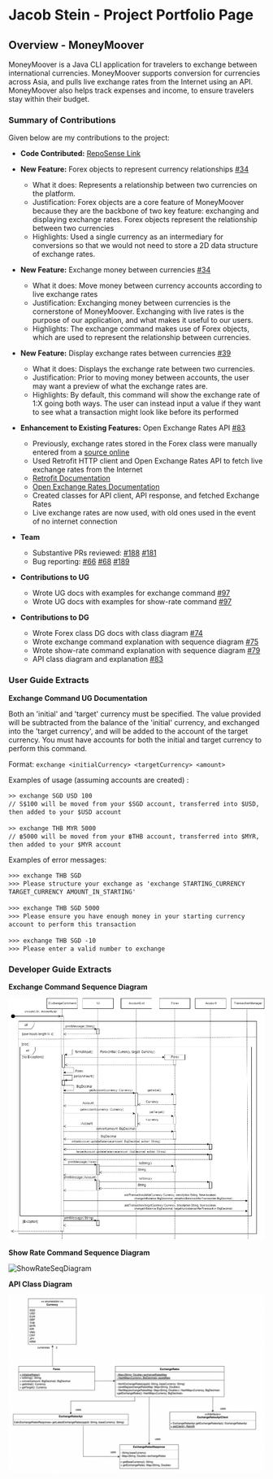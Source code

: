 # Jacob Stein - Project Portfolio Page

## Overview - MoneyMoover

MoneyMoover is a Java CLI application for travelers to exchange between international currencies. MoneyMoover supports conversion for currencies across Asia, and pulls live exchange rates from the Internet using an API. MoneyMoover also helps track expenses and income, to ensure travelers stay within their budget.

### Summary of Contributions

Given below are my contributions to the project:

- **Code Contributed:** [RepoSense Link](https://nus-cs2113-ay2223s2.github.io/tp-dashboard/?search=&sort=groupTitle&sortWithin=title&timeframe=commit&mergegroup=&groupSelect=groupByRepos&breakdown=true&checkedFileTypes=docs~functional-code~test-code~other&since=2023-02-17&tabOpen=true&tabType=authorship&tabAuthor=jacob-stein1&tabRepo=AY2223S2-CS2113-T13-1%2Ftp%5Bmaster%5D&authorshipIsMergeGroup=false&authorshipFileTypes=docs~functional-code~test-code~other&authorshipIsBinaryFileTypeChecked=false&authorshipIsIgnoredFilesChecked=false)

- **New Feature:** Forex objects to represent currency relationships [#34](https://github.com/AY2223S2-CS2113-T13-1/tp/pull/34)

  - What it does: Represents a relationship between two currencies on the platform.
  - Justification: Forex objects are a core feature of MoneyMoover because they are the backbone of two key feature: exchanging and displaying exchange rates. Forex objects represent the relationship between two currencies
  - Highlights: Used a single currency as an intermediary for conversions so that we would not need to store a 2D data structure of exchange rates.

- **New Feature:** Exchange money between currencies [#34](https://github.com/AY2223S2-CS2113-T13-1/tp/pull/34)

  - What it does: Move money between currency accounts according to live exchange rates
  - Justification: Exchanging money between currencies is the cornerstone of MoneyMoover. Exchanging with live rates is the purpose of our application, and what makes it useful to our users.
  - Highlights: The exchange command makes use of Forex objects, which are used to represent the relationship between currencies.

- **New Feature:** Display exchange rates between currencies [#39](https://github.com/AY2223S2-CS2113-T13-1/tp/pull/39)

  - What it does: Displays the exchange rate between two currencies.
  - Justification: Prior to moving money between accounts, the user may want a preview of what the exchange rates are.
  - Highlights: By default, this command will show the exchange rate of 1:X going both ways. The user can instead input a value if they want to see what a transaction might look like before its performed

- **Enhancement to Existing Features:** Open Exchange Rates API [#83](https://github.com/AY2223S2-CS2113-T13-1/tp/pull/83)

  - Previously, exchange rates stored in the Forex class were manually entered from a [source online](https://www.xe.com/currencyconverter/convert)
  - Used Retrofit HTTP client and Open Exchange Rates API to fetch live exchange rates from the Internet
  - [Retrofit Documentation](https://square.github.io/retrofit/)
  - [Open Exchange Rates Documentation](https://docs.openexchangerates.org/reference/latest-json)
  - Created classes for API client, API response, and fetched Exchange Rates
  - Live exchange rates are now used, with old ones used in the event of no internet connection

- **Team**

  - Substantive PRs reviewed: [#188](https://github.com/AY2223S2-CS2113-T13-1/tp/pull/188#pullrequestreview-1371214455) [#181](https://github.com/AY2223S2-CS2113-T13-1/tp/pull/181#pullrequestreview-1371268587)
  - Bug reporting: [#66](https://github.com/AY2223S2-CS2113-T13-1/tp/issues/66) [#68](https://github.com/AY2223S2-CS2113-T13-1/tp/issues/68) [#189](https://github.com/AY2223S2-CS2113-T13-1/tp/issues/189)

- **Contributions to UG**

  - Wrote UG docs with examples for exchange command [#97](https://github.com/AY2223S2-CS2113-T13-1/tp/pull/97)
  - Wrote UG docs with examples for show-rate command [#97](https://github.com/AY2223S2-CS2113-T13-1/tp/pull/97)

- **Contributions to DG**
  - Wrote Forex class DG docs with class diagram [#74](https://github.com/AY2223S2-CS2113-T13-1/tp/pull/74)
  - Wrote exchange command explanation with sequence diagram [#75](https://github.com/AY2223S2-CS2113-T13-1/tp/pull/75)
  - Wrote show-rate command explanation with sequence diagram [#79](https://github.com/AY2223S2-CS2113-T13-1/tp/pull/79)
  - API class diagram and explanation [#83](https://github.com/AY2223S2-CS2113-T13-1/tp/pull/83)

### User Guide Extracts

**Exchange Command UG Documentation**

Both an 'initial' and 'target' currency must be specified. The value provided will be subtracted from the balance of
the 'initial' currency, and exchanged into the 'target currency', and will be added
to the account of the target currency. You must have accounts for both the initial and target currency to perform this
command.

Format: `exchange <initialCurrency> <targetCurrency> <amount>`

Examples of usage (assuming accounts are created) :

```text
>> exchange SGD USD 100
// S$100 will be moved from your $SGD account, transferred into $USD, then added to your $USD account

>> exchange THB MYR 5000
// ฿5000 will be moved from your ฿THB account, transferred into $MYR, then added to your $MYR account
```

Examples of error messages:

```text
>>> exchange THB SGD
>>> Please structure your exchange as 'exchange STARTING_CURRENCY TARGET_CURRENCY AMOUNT_IN_STARTING'

>>> exchange THB SGD 5000
>>> Please ensure you have enough money in your starting currency account to perform this transaction

>>> exchange THB SGD -10
>>> Please enter a valid number to exchange
```

### Developer Guide Extracts

**Exchange Command Sequence Diagram**

![ExchangeSeqDiagram](../images/ExchangeSeqDiagram.png)

**Show Rate Command Sequence Diagram**

![ShowRateSeqDiagram](../images/ShowRateSeqDiagram)

**API Class Diagram**

![APIClassDiagram](../images/APIClassDiagram.png)
